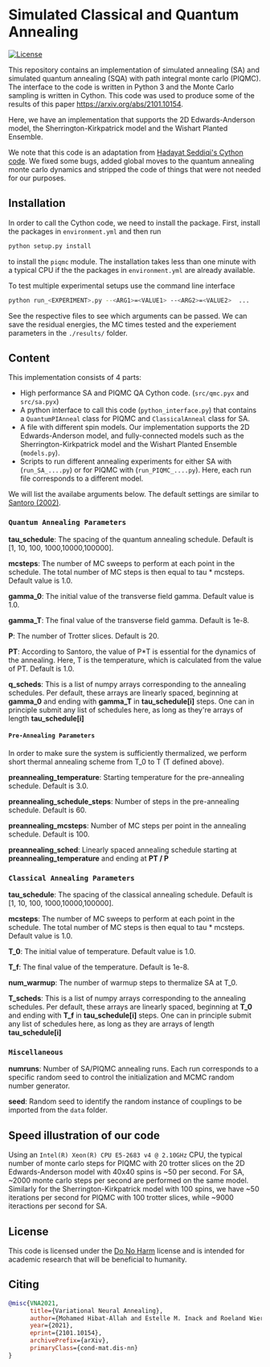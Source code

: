 # Simulated Classical and Quantum Annealing

[![License](https://img.shields.io/badge/License-Do%20No%20Harm-blue)](https://github.com/therooler/piqmc/blob/master/LICENSE.md)

This repository contains an implementation of simulated annealing (SA) and simulated quantum annealing (SQA) with path integral monte carlo (PIQMC). The interface to the code is written in Python 3 and the Monte Carlo sampling is written in Cython. This code was used to produce some of the results of this paper https://arxiv.org/abs/2101.10154.

Here, we have an implementation that supports the 2D Edwards-Anderson model, the Sherrington-Kirkpatrick model and the Wishart Planted Ensemble.

We note that this code is an adaptation from [Hadayat Seddiqi's Cython code](https://github.com/hadsed/pathintegral-qmc/). We fixed some bugs, added global moves to the quantum annealing monte carlo dynamics and stripped the code of things that were not needed for our purposes.

## Installation
In order to call the Cython code, we need to install the package. First, install the packages in `environment.yml` and then run

```bash
python setup.py install
```
to install the `piqmc` module. The installation takes less than one minute with a typical CPU if the the packages in `environment.yml` are already available.

To test multiple experimental setups use the command line interface
```bash
python run_<EXPERIMENT>.py --<ARG1>=<VALUE1> --<ARG2>=<VALUE2>  ...
```
See the respective files to see which arguments can be passed.
We can save the residual energies, the MC times tested and the experiement parameters in the `./results/` folder.

## Content

This implementation consists of 4 parts:

* High performance SA and PIQMC QA Cython code. (`src/qmc.pyx` and `src/sa.pyx`)
* A python interface to call this code (`python_interface.py`) that contains a `QuantumPIAnneal` class for PIQMC and `ClassicalAnneal` class for SA.
* A file with different spin models. Our implementation supports the 2D Edwards-Anderson model, and fully-connected models such as the Sherrington-Kirkpatrick model and the Wishart Planted Ensemble (`models.py`).
* Scripts to run different annealing experiments for either SA with (`run_SA_....py`) or for PIQMC with (`run_PIQMC_....py`). Here, each run file corresponds to a different model.

We will list the availabe arguments below. The default settings are similar to 
[Santoro (2002)](https://journals.aps.org/prb/abstract/10.1103/PhysRevB.66.094203).

### `Quantum Annealing Parameters`

**tau_schedule**: The spacing of the quantum annealing schedule. Default is [1, 10, 100, 1000,10000,100000].

**mcsteps**: The number of MC sweeps to perform at each point in the schedule. The total number of MC steps is then equal to tau * mcsteps. 
Default value is 1.0.

**gamma_0**: The initial value of the transverse field gamma. Default value is 1.0.

**gamma_T**: The final value of the transverse field gamma. Default is 1e-8.

**P**: The number of Trotter slices. Default is 20.

**PT**: According to Santoro, the value of P*T is essential for the dynamics of the annealing. Here, T is the temperature, which is 
calculated from the value of PT. Default is 1.0.

**q_scheds**: This is a list of numpy arrays corresponding to the annealing schedules.
Per default, these arrays are linearly spaced, beginning at **gamma_0** and ending with **gamma_T** in 
**tau_schedule[i]** steps. One can in principle submit any list of schedules here, as long as they're arrays of length **tau_schedule[i]**

#### `Pre-Annealing Parameters`

In order to make sure the system is sufficiently thermalized, we perform short thermal annealing scheme from T_0 to T (T defined above).

**preannealing_temperature**: Starting temperature for the pre-annealing schedule. Default is 3.0.

**preannealing_schedule_steps**: Number of steps in the pre-annealing schedule. Default is 60.

**preannealing_mcsteps**: Number of MC steps per point in the annealing schedule. Default is 100.

**preannealing_sched**: Linearly spaced annealing schedule starting at **preannealing_temperature** and ending at **PT / P**

### `Classical Annealing Parameters`

**tau_schedule**: The spacing of the classical annealing schedule. Default is [1, 10, 100, 1000,10000,100000].

**mcsteps**: The number of MC sweeps to perform at each point in the schedule. The total number of MC steps is then equal to tau * mcsteps. 
Default value is 1.0.

**T_0**: The initial value of temperature. Default value is 1.0.

**T_f**: The final value of the temperature. Default is 1e-8.

**num_warmup**: The number of warmup steps to thermalize SA at T_0.

**T_scheds**: This is a list of numpy arrays corresponding to the annealing schedules.
Per default, these arrays are linearly spaced, beginning at **T_0** and ending with **T_f** in 
**tau_schedule[i]** steps. One can in principle submit any list of schedules here, as long as they are arrays of length **tau_schedule[i]**

### `Miscellaneous`

**numruns**: Number of SA/PIQMC annealing runs. Each run corresponds to a specific random seed to control the initialization and MCMC random number generator.

**seed**: Random seed to identify the random instance of couplings to be imported from the `data` folder.

## Speed illustration of our code

Using an `Intel(R) Xeon(R) CPU E5-2683 v4 @ 2.10GHz` CPU, the typical number of monte carlo steps for PIQMC with 20 trotter slices on the 2D Edwards-Anderson model with 40x40 spins is ~50 per second. For SA, ~2000 monte carlo steps per second are performed on the same model. Similarly for the Sherrington-Kirkpatrick model with 100 spins, we have ~50 iterations per second for PIQMC with 100 trotter slices, while ~9000 iteractions per second for SA.

## License

This code is licensed under the [Do No Harm](https://github.com/therooler/piqmc/blob/master/LICENSE.md) license and is intended for academic research that will be beneficial to humanity.

## Citing
```bibtex
@misc{VNA2021,
      title={Variational Neural Annealing}, 
      author={Mohamed Hibat-Allah and Estelle M. Inack and Roeland Wiersema and Roger G. Melko and Juan Carrasquilla},
      year={2021},
      eprint={2101.10154},
      archivePrefix={arXiv},
      primaryClass={cond-mat.dis-nn}
}
```
